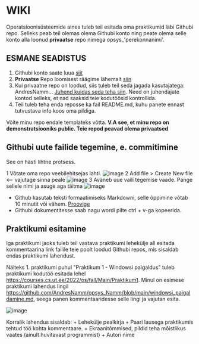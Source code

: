 # WIKI

Operatsioonisüsteemide aines tuleb teil esitada oma praktikumid läbi Githubi repo. 
Selleks peab teil olemas olema Githubi konto ning peate olema selle konto alla loonud **privaatse** repo nimega opsys_'perekonnanimi'.

## ESMANE SEADISTUS

1. Githubi konto saate luua [siit](https://github.com/join)
2. **Privaatse** Repo loomisest räägime lähemalt [siin]()
3. Kui privaatne repo on loodud, siis tuleb teil seda jagada kasutajatega: AndresNamm... [Juhend kuidas seda teha siin](). Need on juhendajate kontod selleks, et nad saaksid teie kodutöösid kontrollida. 
4. Teil tuleb teha enda reposse ka fail README.md, kuhu panete ennast tutvustava info koos oma pildiga. 

Võite minu repo endale templateks võtta. **V.A see, et minu repo on demonstratsiooniks public. Teie repod peavad olema privaatsed**

## Githubi uute failide tegemine, e. commitimine 

See on hästi lihtne protsess. 

1 Võtate oma repo veebilehitsejas lahti. 
![image](https://user-images.githubusercontent.com/21141607/187722183-2f8d4de4-c10d-4b51-beb9-8d7e1e6c8b09.png)
2 Add file > Create New file <-- vajutage sinna peale 
![image](https://user-images.githubusercontent.com/21141607/187722431-3cb60fdb-29fb-4261-854b-c3e9b245f0e9.png)
3 Avaneb uue vaili tegemise vaade. Pange sellele nimi ja asuge aga täitma
![image](https://user-images.githubusercontent.com/21141607/187722643-832be023-7777-434c-8f72-f0e311c21a53.png)


+ Github kasutab teksti formaatimiseks Markdowni, selle õppimine võtab 10 minutit või vähem. [Proovige](https://www.markdowntutorial.com/)
+ Githubi dokumentitesse saab nagu wordi pilte ctrl + v-ga kopeerida. 

## Praktikumi esitamine 

Iga praktikumi jaoks tuleb teil vastava praktikumi lehekülje all esitada kommentaarina link failile teie poolt loodud Githubi repos, mis sisaldab endas praktikumi lahendust.  

Näiteks 1. praktikumi puhul "Praktikum 1 - Windowsi paigaldus" tuleb praktikumi kodutöö esitada lehel https://courses.cs.ut.ee/2022/os/fall/Main/Praktikum1. Minul on esimese praktikumi lahendus lingil https://github.com/AndresNamm/opsys_Namm/blob/main/windowsi_paigaldamine.md, seega panen kommentaaridesse selle lingi ja vajutan esita. 

![image](https://user-images.githubusercontent.com/21141607/187720746-93f573b6-97ce-4105-8fe9-865e5734f9f0.png)


Korralik lahendus sisaldab:
    + Lehekülje pealkirja
    + Paari lausega praktikumis tehtud töö kohta kommentaare.
    + Ekraanitõmmised, pildid teha mõistlikus vaates (ainult huvitavast programmist) 
    + Autori nime
